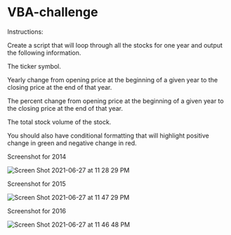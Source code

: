 # VBA-challenge

Instructions:

Create a script that will loop through all the stocks for one year and output the following information.

The ticker symbol.

Yearly change from opening price at the beginning of a given year to the closing price at the end of that year.

The percent change from opening price at the beginning of a given year to the closing price at the end of that year.

The total stock volume of the stock.

You should also have conditional formatting that will highlight positive change in green and negative change in red.


Screenshot for 2014


![Screen Shot 2021-06-27 at 11 28 29 PM](https://user-images.githubusercontent.com/84927172/123575495-e19f0880-d79f-11eb-8fac-30c51ab8a66f.png)


Screenshot for 2015


![Screen Shot 2021-06-27 at 11 47 29 PM](https://user-images.githubusercontent.com/84927172/123577549-0e541f80-d7a2-11eb-95d0-7b49b385133f.png)


Screenshot for 2016


![Screen Shot 2021-06-27 at 11 46 48 PM](https://user-images.githubusercontent.com/84927172/123577579-1c09a500-d7a2-11eb-81c3-6cc0719f3153.png)



